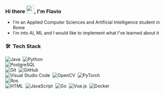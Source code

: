 ### Hi there <img src="https://media.giphy.com/media/hvRJCLFzcasrR4ia7z/giphy.gif" width="25px">, I'm Flavio

* I'm an Applied Computer Sciences and Artificial Intelligence student in Rome
* I'm into AI, ML and I would like to implement what I've learned about it

### 🛠 &nbsp;Tech Stack



![Java](https://img.shields.io/badge/Java-05122A?style=flat&logo=Java&logoColor=FFA518)&nbsp;
![Python](https://img.shields.io/badge/Python-05122A?style=flat&logo=python&logoColor=FFA518)&nbsp;
<br />
![PostgreSQL](https://img.shields.io/badge/-PostgreSQL-05122A?style=flat&logo=PostgreSQL)&nbsp;
<br />
![Git](https://img.shields.io/badge/-Git-05122A?style=flat&logo=git)&nbsp;
![GitHub](https://img.shields.io/badge/-GitHub-05122A?style=flat&logo=github)&nbsp;
<br />
![Visual Studio Code](https://img.shields.io/badge/-Visual%20Studio%20Code-05122A?style=flat&logo=visual-studio-code&logoColor=007ACC)&nbsp;
![OpenCV](https://img.shields.io/badge/OpenCV-05122A?style=flat&logo=opencv&logoColor=007ACC)&nbsp;
![PyTorch](https://img.shields.io/badge/PyTorch-05122A?style=flat&logo=pytorch&logoColor=007ACC)&nbsp;
<br />
![Ros](https://img.shields.io/badge/ROS-22314E?style=flat&logo=ROS&logoColor=007ACC)&nbsp;
<br />
![HTML](https://img.shields.io/badge/-HTML-05122A?style=flat&logo=HTML5)&nbsp;
![JavaScript](https://img.shields.io/badge/-JavaScript-05122A?style=flat&logo=javascript)&nbsp;
![Go](https://img.shields.io/badge/-Go-05122A?style=flat&logo=Go)&nbsp;
![Vue.js](https://img.shields.io/badge/-Vue.js-05122A?style=flat&logo=Vue.js)&nbsp;
![Docker](https://img.shields.io/badge/-Docker-05122A?style=flat&logo=Docker)&nbsp;

<br />
